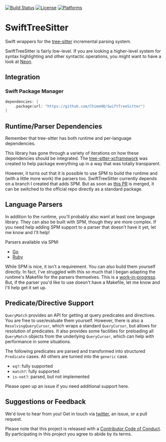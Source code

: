 [![Build Status][build status badge]][build status]
[![License][license badge]][license]
[![Platforms][platforms badge]][platforms]

# SwiftTreeSitter

Swift wrappers for the [tree-sitter](https://tree-sitter.github.io/) incremental parsing system.

SwiftTreeSitter is fairly low-level. If you are looking a higher-level system for syntax highlighting and other syntactic operations, you might want to have a look at [Neon](https://github.com/ChimeHQ/Neon).

## Integration

### Swift Package Manager

```swift
dependencies: [
    .package(url: "https://github.com/ChimeHQ/SwiftTreeSitter")
]
```

## Runtime/Parser Dependencies

Remember that tree-sitter has both runtime and per-language dependencies.

This library has gone through a variety of iterations on how these dependencies should be integrated. The [tree-sitter-xcframework](https://github.com/krzyzanowskim/tree-sitter-xcframework) was created to help package everything up in a way that was totally transparent.

However, it turns out that it is possible to use SPM to build the runtime and (with a little more work) the parsers too. SwiftTreeSitter currently depends on a branch I created that adds SPM. But as soon as [this PR](https://github.com/tree-sitter/tree-sitter/pull/1736) is merged, it can be switched to the official repo directly as a standard package.

## Language Parsers

In addition to the runtime, you'll probably also want at least one language library. They can also be built with SPM, though they are more complex. If you need help adding SPM support to a parser that doesn't have it yet, let me know and I'll help!

Parsers available via SPM:

- [Go](https://github.com/mattmassicotte/tree-sitter-go/tree/feature/swift)
- [Ruby](https://github.com/mattmassicotte/tree-sitter-ruby/tree/feature/swift)

While SPM is nice, it isn't a requirement. You can also build them yourself directly. In fact, I've struggled with this so much that I began adapting the runtime's Makefile for the parsers themselves. This is a [work-in-progress](https://github.com/tree-sitter/tree-sitter/issues/1488). But, if the parser you'd like to use doesn't have a Makefile, let me know and I'll help get it set up.

## Predicate/Directive Support

`QueryMatch` provides an API for getting at query predicates and directives. You are free to use/evaluate them yourself. However, there is also a `ResolvingQueryCursor`, which wraps a standard `QueryCursor`, but allows for resolution of predicates. It also provides some facilities for preloading all `QueryMatch` objects from the underlying `QueryCursor`, which can help with performance in some situations.

The following predicates are parsed and transformed into structured `Predicate` cases. All others are turned into the `generic` case.

- `eq?`: fully supported
- `match?`: fully supported
- `is-not?`: parsed, but not implemented

Please open up an issue if you need additional support here.

## Suggestions or Feedback

We'd love to hear from you! Get in touch via [twitter](https://twitter.com/chimehq), an issue, or a pull request.

Please note that this project is released with a [Contributor Code of Conduct](CODE_OF_CONDUCT.md). By participating in this project you agree to abide by its terms.

[build status]: https://github.com/ChimeHQ/SwiftTreeSitter/actions
[build status badge]: https://github.com/ChimeHQ/SwiftTreeSitter/workflows/CI/badge.svg
[license]: https://opensource.org/licenses/BSD-3-Clause
[license badge]: https://img.shields.io/github/license/ChimeHQ/SwiftTreeSitter
[platforms]: https://swiftpackageindex.com/ChimeHQ/SwiftTreeSitter
[platforms badge]: https://img.shields.io/endpoint?url=https%3A%2F%2Fswiftpackageindex.com%2Fapi%2Fpackages%2FChimeHQ%2FSwiftTreeSitter%2Fbadge%3Ftype%3Dplatforms
